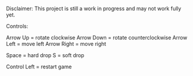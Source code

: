 Disclaimer: This project is still a work in progress and may not work fully yet.



Controls:

Arrow Up = rotate clockwise
Arrow Down = rotate counterclockwise 
Arrow Left = move left
Arrow Right = move right

Space = hard drop
S = soft drop

Control Left = restart game